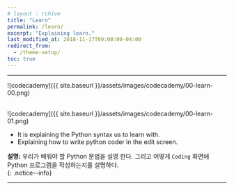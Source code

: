 ```yaml
---
# layout : rchive
title: "Learn"
permalink: /learn/
excerpt: "Explaining learn."
last_modified_at: 2018-11-17T09:00:00-04:00
redirect_from:
  - /theme-setup/
toc: true
---
```

    
    
    
<hr/>

![codecademy]({{ site.baseurl }}/assets/images/codecademy/00-learn-00.png)    
<br>

![codecademy]({{ site.baseurl }}/assets/images/codecademy/00-learn-01.png)    

* It is explaining the Python syntax us to learn with.
* Explaining how to write python coder in the edit screen.

**설명:** 우리가 배워야 할 Python 문법을 설명 한다. 그리고 어떻게 `Coding` 화면에 Python 프로그램을 작성하는지를 설명하다.  
{: .notice--info}


<hr/>    
<br>    